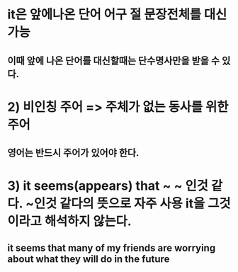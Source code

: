 # it은 앞에나온 단어 어구 절 문장전체를 대신가능
## 이때 앞에 나온 단어를 대신할때는 단수명사만을 받을 수 있다.

# 2) 비인칭 주어 => 주체가 없는 동사를 위한 주어 
## 영어는 반드시 주어가 있어야 한다.

# 3) it seems(appears) that ~ ~ 인것 같다. ~인것 같다의 뜻으로 자주 사용 it을 그것이라고 해석하지 않는다.
## it seems that many of my friends are worrying about what they will do in the future
